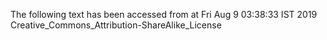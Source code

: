 The following text has been accessed from at Fri Aug 9 03:38:33 IST 2019
Creative_Commons_Attribution-ShareAlike_License
